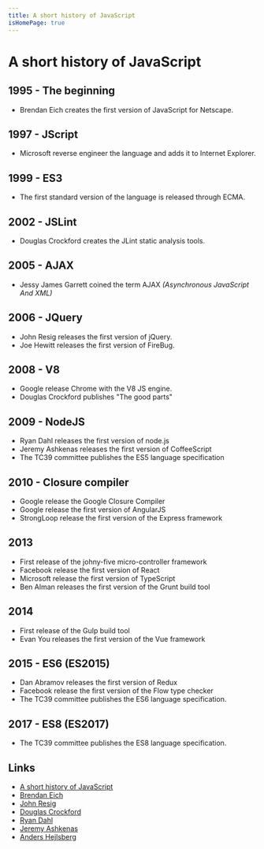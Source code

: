 ```yaml
---
title: A short history of JavaScript
isHomePage: true
---
```


# A short history of JavaScript

## 1995 - The beginning

- Brendan Eich creates the first version of JavaScript for Netscape.

## 1997 - JScript

- Microsoft reverse engineer the language and adds it to Internet Explorer.

## 1999 - ES3

- The first standard version of the language is released through ECMA.

## 2002 - JSLint

- Douglas Crockford creates the JLint static analysis tools.

## 2005 - AJAX

- Jessy James Garrett coined the term AJAX
  _(Asynchronous JavaScript And XML)_

## 2006 - JQuery

- John Resig releases the first version of jQuery.
- Joe Hewitt releases the first version of FireBug.

## 2008 - V8

- Google release Chrome with the V8 JS engine.
- Douglas Crockford publishes "The good parts"

## 2009 - NodeJS

- Ryan Dahl releases the first version of node.js
- Jeremy Ashkenas releases the first version of CoffeeScript
- The TC39 committee publishes the ES5 language specification

## 2010 - Closure compiler

- Google release the Google Closure Compiler
- Google release the first version of AngularJS
- StrongLoop release the first version of the Express framework

## 2013

- First release of the johny-five micro-controller framework
- Facebook release the first version of React
- Microsoft release the first version of TypeScript
- Ben Alman releases the first version of the Grunt build tool

## 2014

- First release of the Gulp build tool
- Evan You releases the first version of the Vue framework

## 2015 - ES6 (ES2015)

- Dan Abramov releases the first version of Redux
- Facebook release the first version of the Flow type checker
- The TC39 committee publishes the ES6 language specification.

## 2017 - ES8 (ES2017)

- The TC39 committee publishes the ES8 language specification.

## Links

- [A short history of JavaScript](https://www.w3.org/community/webed/wiki/A_Short_History_of_JavaScript)
- [Brendan Eich](https://en.wikipedia.org/wiki/Brendan_Eich)
- [John Resig](https://en.wikipedia.org/wiki/John_Resig)
- [Douglas Crockford](https://en.wikipedia.org/wiki/Douglas_Crockford)
- [Ryan Dahl](https://en.wikipedia.org/wiki/Node.js#History)
- [Jeremy Ashkenas](https://en.wikipedia.org/wiki/Jeremy_Ashkenas)
- [Anders Hejlsberg]( )
